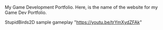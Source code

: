 My Game Development Portfolio.
Here, is the name of the website for my Game Dev Portfolio.          


StupidBirds2D sample gameplay "https://youtu.be/trYmXydZFAk"


